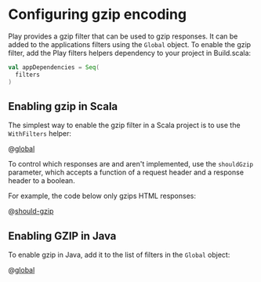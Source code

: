 # Configuring gzip encoding

Play provides a gzip filter that can be used to gzip responses.  It can be added to the applications filters using the `Global` object. To enable the gzip filter, add the Play filters helpers dependency to your project in Build.scala:

```scala
val appDependencies = Seq(
  filters
)
```

## Enabling gzip in Scala

The simplest way to enable the gzip filter in a Scala project is to use the `WithFilters` helper:

@[global](code/GzipEncoding.scala)

To control which responses are and aren't implemented, use the `shouldGzip` parameter, which accepts a function of a request header and a response header to a boolean.

For example, the code below only gzips HTML responses:

@[should-gzip](code/GzipEncoding.scala)

## Enabling GZIP in Java

To enable gzip in Java, add it to the list of filters in the `Global` object:

@[global](code/detailedtopics/configuration/gzipencoding/Global.java)
